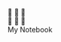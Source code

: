 :notebook: :closed_book: :notebook_with_decorative_cover:  
:green_book: :ledger: :orange_book:  
My Notebook